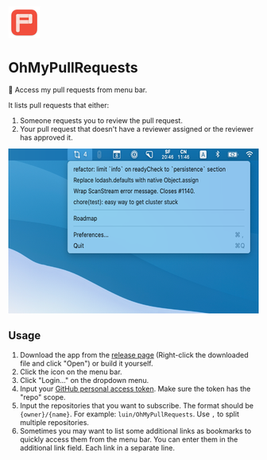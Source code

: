 <img src="logo.png" width="64" height="64" alt="logo" />

# OhMyPullRequests
🚀 Access my pull requests from menu bar.

It lists pull requests that either:

1. Someone requests you to review the pull request.
2. Your pull request that doesn't have a reviewer assigned or the reviewer has approved it.

<img src="screenshot.png" width="600" height="332" alt="screenshot" />

## Usage

1. Download the app from the [release page](https://github.com/luin/OhMyPullRequests/releases) (Right-click the downloaded file and click "Open") or build it yourself.
2. Click the icon on the menu bar.
3. Click "Login..." on the dropdown menu.
4. Input your [GitHub personal access token](https://github.com/settings/tokens/new). Make sure the token has the "repo" scope.
5. Input the repositories that you want to subscribe. The format should be `{owner}/{name}`. For example: `luin/OhMyPullRequests`. Use `,` to split multiple repositories.
6. Sometimes you may want to list some additional links as bookmarks to quickly access them from the menu bar. You can enter them in the additional link field. Each link in a separate line.

